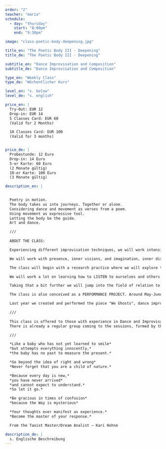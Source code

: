```yaml
---
order: "2"
teacher: "maria"
schedule:
  - day: "thursday"
    start: "8:00pm"
    end: "9:30pm"

image: "class-poetic-body-deepening.jpg"

title_en: "The Poetic Body III - Deepening"
title_de: "The Poetic Body III - Deepening"

subtitle_en: "Dance Improvisation and Composition"
subtitle_de: "Dance Improvisation and Composition"

type_en: "Weekly Class"
type_de: "Wöchentlicher Kurs"

level_en: "s. below"
level_de: "s. english"

price_en: |
  Try-Out: EUR 12
  Drop-in: EUR 14
  5 Classes Card: EUR 60   
  (Valid for 2 Months)  

  10 Classes Card: EUR 100  
  (Valid for 3 months)


price_de: |
  Probestunde: 12 Euro
  Drop-in: 14 Euro  
  5-er Karte: 60 Euro 
  (2 Monate gültig)
  10-er Karte: 100 Euro  
  (3 Monate gültig)

description_en: |

  
  Poetry in motion.  
  The body takes us into journeys. Together or alone.  
  Considering dance and movement as verses from a poem.  
  Using movement as expressive tool.  
  Letting the body be the guide.  
  Art and dance.  

  ///  
  
  ABOUT THE CLASS:  

  Experiencing different improvisation techniques, we will work intensively with the body and its ocean of expression, allowing the poetics of the body and its presence in motion to unfold; going a bit further on taking that into Compositions. Creating short pieces and “poems in movement” that are open to meaning and interpretation. Unfolding suggestive landscapes and alive compositions.

  We will work with presence, inner visions, and imagination, inner discourse/speech, decision-making, braveness, vulnerability, clarity of movement, musicality and present time awareness. Using tasks and exercises related to practices like Action Theatre, Instant Composition, Dance Improvisation, Creative Writing, and Butoh.

  The class will begin with a research practice where we will explore the possibilities of movement and dynamics, expanding our movement vocabulary, visiting thought improvisation different qualities and choices; in order to make ourselves available and potentially free in HOW we move. Here we will work on expanding, rediscovering and experiencing the HOW and WHAT we are doing. Creating our own material and acknowledging it as a dynamic constantly changing living thing, that has its own life, detached from our identity.

  We will work a lot on learning how to LISTEN to ourselves and others. We will practice being constantly in present time, ready and available, like a wildcat. Creating and choreographing, phrasing the movement in order to let the material speak up and dance it with joy.

  Taking that a bit further we will jump into the field of relation to others, to ourselves, and to the material we are creating, or that’s being created. Working on duos, trios, and group compositions as well as in Solos. Taking the whole work to serve the composition, and letting it rip off you to serve the poetry and the “third body” = The composition. Practicing WHERE and WHEN we do what we do, and noticing how time and space can be modified.

  The class is also conceived as a PERFORMANCE PROJECT. Around May-June, participants of the class, under the direction and guidance of the teacher, will perform a piece that will be created on these sessions and on possibly, extended hours of rehearsals.

  Last year we created and performed the piece "We Ghosts", dance improvisation and composition 40 min piece that was shown for two nights at Urbanraum, under a weekend performance event. The participants that took part in it still remain in this group, and we are heading further this year. 

  ///  
  
  This class is offered to those with experience in Dance and Improvisation (Intermediate as well as advanced).
  There is already a regular group coming to the sessions, formed by the last year The Poetic Body students and other experienced participants. If you are willing to join us, please feel welcome to send an email with a little description of your dance/movement experience. 

  ///

  *Like a baby who has not yet learned to smile*  
  *but attempts everything innocently,*  
  *the baby has no past to measure the present.*

  *Go beyond the idea of right and wrong*  
  *Never forget that you are a child of nature.*

  *Because every day is new,*  
  *you have never arrived*  
  *and cannot expect to understand.*  
  *So let it go.*  

  *Be gracious in times of confusion*  
  *because the Way is mysterious*

  *Your thoughts ever manifest as experience.*  
  *Become the master of your response.*    

  From the Taoist Master/Dream Analist – Kari Hohne

description_de: |
  s. Englische Beschreibung
---
```

